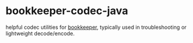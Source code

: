 # bookkeeper-codec-java
helpful codec utilities for [bookkeeper](https://bookkeeper.apache.org/), typically used in troubleshooting or lightweight decode/encode.
